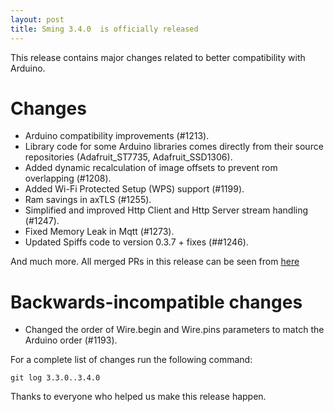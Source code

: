 ```yaml
---
layout: post
title: Sming 3.4.0  is officially released
---
```


This release contains major changes related to better compatibility with Arduino.

# Changes
- Arduino compatibility improvements (#1213). 
- Library code for some Arduino libraries comes directly from their source repositories (Adafruit_ST7735, Adafruit_SSD1306).
- Added dynamic recalculation of image offsets to prevent rom overlapping (#1208).
- Added Wi-Fi Protected Setup (WPS) support (#1199).
- Ram savings in axTLS (#1255).
- Simplified and improved Http Client and Http Server stream handling (#1247).
- Fixed Memory Leak in Mqtt (#1273).
- Updated Spiffs code to version 0.3.7 + fixes (##1246).

And much more. All merged PRs in this release can be seen from [here](https://github.com/SmingHub/Sming/milestone/12?closed=1)

# Backwards-incompatible changes
- Changed the order of Wire.begin and Wire.pins parameters to match the Arduino order (#1193).


For a complete list of changes run the following command:

```
git log 3.3.0..3.4.0
```

Thanks to everyone who helped us make this release happen.

